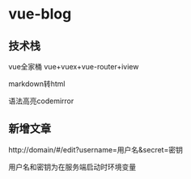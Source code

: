 # vue-blog


## 技术栈

vue全家桶 vue+vuex+vue-router+iview

markdown转html

语法高亮codemirror


## 新增文章

http://domain/#/edit?username=用户名&secret=密钥

用户名和密钥为在服务端启动时环境变量

